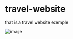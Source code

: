 # travel-website
that is a travel website exemple

![image](https://user-images.githubusercontent.com/79344040/122626496-4c09c780-d081-11eb-8c27-35d99513d3c1.png)
